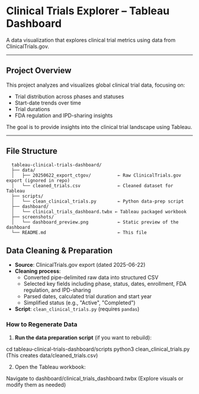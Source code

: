 # Clinical Trials Explorer – Tableau Dashboard

A data visualization that explores clinical trial metrics using data from ClinicalTrials.gov.

---

## Project Overview

This project analyzes and visualizes global clinical trial data, focusing on:
- Trial distribution across phases and statuses
- Start-date trends over time
- Trial durations
- FDA regulation and IPD-sharing insights

The goal is to provide insights into the clinical trial landscape using Tableau.

---

## File Structure

      tableau-clinical-trials-dashboard/
      ├── data/
      │   ├── 20250622_export_ctgov/          ← Raw ClinicalTrials.gov export (ignored in repo)
      │   └── cleaned_trials.csv              ← Cleaned dataset for Tableau
      ├── scripts/
      │   └── clean_clinical_trials.py        ← Python data‑prep script
      ├── dashboard/
      │   └── clinical_trials_dashboard.twbx ← Tableau packaged workbook
      ├── screenshots/
      │   └── dashboard_preview.png           ← Static preview of the dashboard
      └── README.md                           ← This file
  

## Data Cleaning & Preparation

- **Source**: ClinicalTrials.gov export (dated 2025-06-22)  
- **Cleaning process**:  
  - Converted pipe-delimited raw data into structured CSV  
  - Selected key fields including phase, status, dates, enrollment, FDA regulation, and IPD-sharing  
  - Parsed dates, calculated trial duration and start year  
  - Simplified status (e.g., "Active", "Completed")  
- **Script**: `clean_clinical_trials.py` (requires `pandas`)

### How to Regenerate Data

1. **Run the data preparation script** (if you want to rebuild):

cd tableau-clinical-trials-dashboard/scripts
python3 clean_clinical_trials.py  (This creates data/cleaned_trials.csv)

2. Open the Tableau workbook:

Navigate to dashboard/clinical_trials_dashboard.twbx (Explore visuals or modify them as needed)


